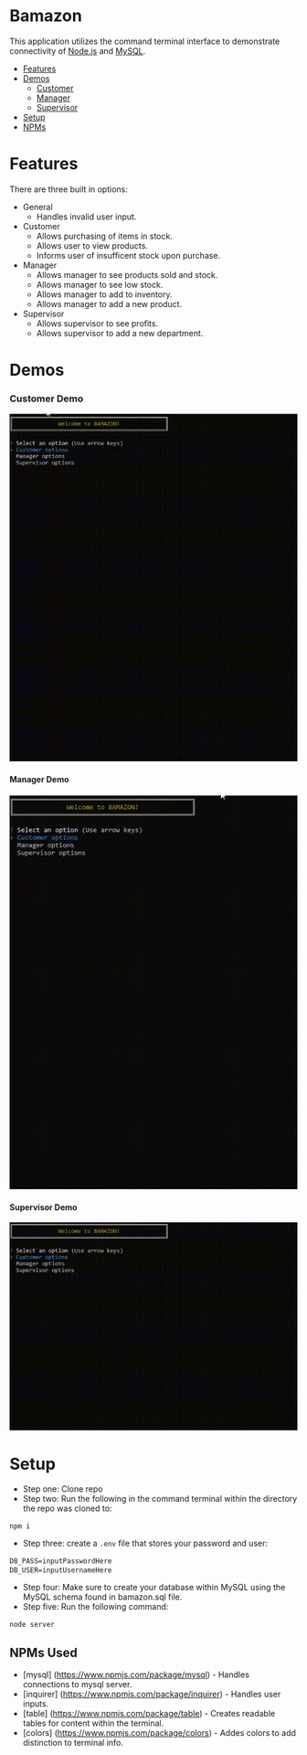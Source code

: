 # Bamazon
This application utilizes the command terminal interface to demonstrate connectivity of [Node.js](https://nodejs.org/en/) and [MySQL](https://www.mysql.com/). 

* [Features](#features)
* [Demos](#demo)
    * [Customer](#customer)
    * [Manager](#manager)
    * [Supervisor](#supervisor)
* [Setup](#setup)
* [NPMs](#npm)

# <a name="features"></a>Features

There are three built in options:

- General
    - Handles invalid user input.
- Customer
    - Allows purchasing of items in stock.
    - Allows user to view products.
    - Informs user of insufficent stock upon purchase.
- Manager
    - Allows manager to see products sold and stock.
    - Allows manager to see low stock.
    - Allows manager to add to inventory.
    - Allows manager to add a new product.
- Supervisor
    - Allows supervisor to see profits.
    - Allows supervisor to add a new department.

# <a name="demo"></a>Demos

### <a name="customer">Customer Demo
![Customer](/gifs/customer.gif)

#### <a name="manager">Manager Demo
![Manager](/gifs/manager.gif)

#### <a name="supervisor">Supervisor Demo
![Supervisor](/gifs/supervisor.gif)

# <a name="setup"></a>Setup

* Step one: Clone repo
* Step two: Run the following in the command terminal within the directory the repo was cloned to:
```
npm i
```
* Step three: create a `.env` file that stores your password and user:
```
DB_PASS=inputPasswordHere
DB_USER=inputUsernameHere
```
* Step four: Make sure to create your database within MySQL using the MySQL schema found in bamazon.sql file. 
* Step five: Run the following command:
```
node server
```

## <a name="npm"></a>NPMs Used
* [mysql] (https://www.npmjs.com/package/mysql) - Handles connections to mysql server.
* [inquirer] (https://www.npmjs.com/package/inquirer) - Handles user inputs.
* [table] (https://www.npmjs.com/package/table) - Creates readable tables for content within the terminal.
* [colors] (https://www.npmjs.com/package/colors) - Addes colors to add distinction to terminal info.